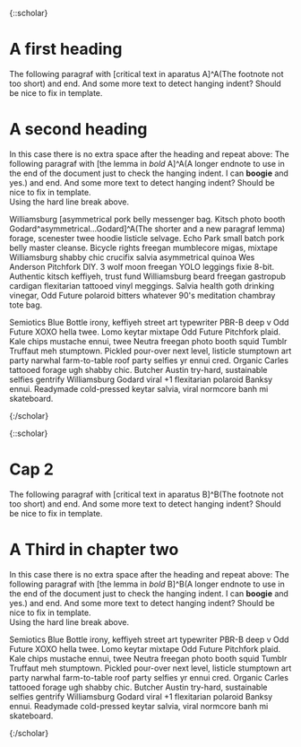{::scholar}

# A first heading

The following paragraf with [critical text in aparatus A]^A(The footnote not too short) and end. And some more text to detect hanging indent? Should be nice to fix in template. 

# A second heading
In this case there is no extra space after the heading and repeat above: The following paragraf with [the lemma in *bold* A]^A(A longer endnote to use in the end of the document just to check the hanging indent. I can __boogie__ and yes.) and end. And some more text to detect hanging indent? Should be nice to fix in template.  
Using the hard line break above. 

Williamsburg [asymmetrical pork belly messenger bag. Kitsch photo booth Godard^asymmetrical...Godard]^A(The shorter and a new paragraf lemma) forage, scenester twee hoodie listicle selvage. Echo Park small batch pork belly master cleanse. Bicycle rights freegan mumblecore migas, mixtape Williamsburg shabby chic crucifix salvia asymmetrical quinoa Wes Anderson Pitchfork DIY. 3 wolf moon freegan YOLO leggings fixie 8-bit. Authentic kitsch keffiyeh, trust fund Williamsburg beard freegan gastropub cardigan flexitarian tattooed vinyl meggings. Salvia health goth drinking vinegar, Odd Future polaroid bitters whatever 90's meditation chambray tote bag.

Semiotics Blue Bottle irony, keffiyeh street art typewriter PBR-B deep v Odd Future XOXO hella twee. Lomo keytar mixtape Odd Future Pitchfork plaid. Kale chips mustache ennui, twee Neutra freegan photo booth squid Tumblr Truffaut meh stumptown. Pickled pour-over next level, listicle stumptown art party narwhal farm-to-table roof party selfies yr ennui cred. Organic Carles tattooed forage ugh shabby chic. Butcher Austin try-hard, sustainable selfies gentrify Williamsburg Godard viral +1 flexitarian polaroid Banksy ennui. Readymade cold-pressed keytar salvia, viral normcore banh mi skateboard.

{:/scholar}

{::scholar}

# Cap 2

The following paragraf with [critical text in aparatus B]^B(The footnote not too short) and end. And some more text to detect hanging indent? Should be nice to fix in template. 

# A Third  in chapter two
In this case there is no extra space after the heading and repeat above: The following paragraf with [the lemma in *bold* B]^B(A longer endnote to use in the end of the document just to check the hanging indent. I can __boogie__ and yes.) and end. And some more text to detect hanging indent? Should be nice to fix in template.  
Using the hard line break above. 

Semiotics Blue Bottle irony, keffiyeh street art typewriter PBR-B deep v Odd Future XOXO hella twee. Lomo keytar mixtape Odd Future Pitchfork plaid. Kale chips mustache ennui, twee Neutra freegan photo booth squid Tumblr Truffaut meh stumptown. Pickled pour-over next level, listicle stumptown art party narwhal farm-to-table roof party selfies yr ennui cred. Organic Carles tattooed forage ugh shabby chic. Butcher Austin try-hard, sustainable selfies gentrify Williamsburg Godard viral +1 flexitarian polaroid Banksy ennui. Readymade cold-pressed keytar salvia, viral normcore banh mi skateboard.

{:/scholar}
